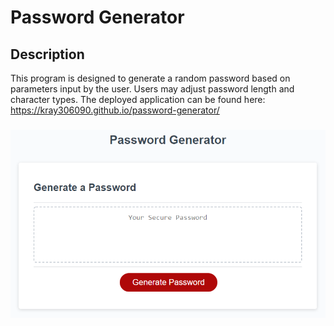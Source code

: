 # Password Generator

## Description
This program is designed to generate a random password based on parameters input by the user. Users may adjust password length and character types. The deployed application can be found here: https://kray306090.github.io/password-generator/

### ![Screenshot](assets/images/screenshot-password.png)
